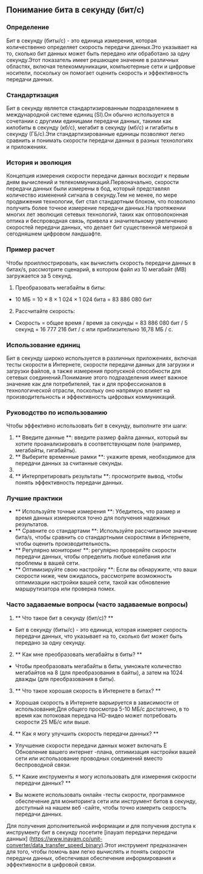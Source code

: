 ## Понимание бита в секунду (бит/с)

### Определение
Бит в секунду (биты/с) - это единица измерения, которая количественно определяет скорость передачи данных.Это указывает на то, сколько бит данных может быть передано или обработано за одну секунду.Этот показатель имеет решающее значение в различных областях, включая телекоммуникации, компьютерные сети и цифровые носители, поскольку он помогает оценить скорость и эффективность передачи данных.

### Стандартизация
Бит в секунду является стандартизированным подразделением в международной системе единиц (SI).Он обычно используется в сочетании с другими единицами передачи данных, такими как килобиты в секунду (кб/с), мегабит в секунду (мб/с) и гигабиты в секунду (ГБ/с).Эти стандартизированные единицы позволяют легко сравнить и понимать скорости передачи данных в разных технологиях и приложениях.

### История и эволюция
Концепция измерения скорости передачи данных восходит к первым дням вычислений и телекоммуникаций.Первоначально, скорости передачи данных были измерены в бод, который представлял количество изменений сигнала в секунду.Тем не менее, по мере продвижения технологии, бит стал стандартным блоком, что позволило получить более точное измерение передачи данных.На протяжении многих лет эволюция сетевых технологий, таких как оптоволоконная оптика и беспроводная связь, привела к значительному увеличению скоростей передачи данных, что делает бит существенной метрикой в ​​сегодняшнем цифровом ландшафте.

### Пример расчет
Чтобы проиллюстрировать, как вычислить скорость передачи данных в битах/s, рассмотрите сценарий, в котором файл из 10 мегабайт (MB) загружается за 5 секунд.

1. Преобразовать мегабайты в биты:
- 10 МБ = 10 × 8 × 1 024 × 1 024 бита = 83 886 080 бит
2. Рассчитайте скорость:
- Скорость = общее время / время за секунды = 83 886 080 бит / 5 секунд = 16 777 216 бит / с или приблизительно 16,78 МБ / с.

### Использование единиц
Бит в секунду широко используется в различных приложениях, включая тесты скорости в Интернете, скорости передачи данных для загрузки и загрузки файлов, а также измерения пропускной способности для сетевых соединений.Понимание этого подразделения имеет важное значение как для потребителей, так и для профессионалов в технологической отрасли, поскольку оно напрямую влияет на производительность и эффективность цифровых коммуникаций.

### Руководство по использованию
Чтобы эффективно использовать бит в секунду, выполните эти шаги:

1. ** Введите данные **: введите размер файла данных, который вы хотите проанализировать в соответствующем поле (например, мегабайты, гигабайты).
2. ** Выберите временные рамки **: укажите время, необходимое для передачи данных за считанные секунды.
3.
4. ** Интерпретировать результаты **: просмотрите вывод, чтобы понять эффективность передачи данных.

### Лучшие практики
- ** Используйте точные измерения **: Убедитесь, что размер и время данных измеряются точно для получения надежных результатов.
- ** Сравните со стандартами **: Используйте рассчитанное значение бита/s, чтобы сравнить со стандартными скоростями в Интернете, чтобы оценить производительность.
- ** Регулярно мониторинг **: регулярно проверяйте скорости передачи данных, чтобы определить любые колебания или проблемы в вашей сети.
- ** Оптимизируйте свою настройку **: Если вы обнаружите, что ваши скорости ниже, чем ожидалось, рассмотрите возможность оптимизации настройки вашей сети, такой как обновление маршрутизатора или проверка помех.

### Часто задаваемые вопросы (часто задаваемые вопросы)

1. ** Что такое бит в секунду (бит/с)? **
- Бит в секунду (биты/с) - это единица, которая измеряет скорость передачи данных, что указывает на то, сколько бит может быть передано за одну секунду.

2. ** Как мне преобразовать мегабайты в биты? **
- Чтобы преобразовать мегабайты в биты, умножьте количество мегабайтов на 8 (для преобразования в байты), а затем на 1024 дважды (для преобразования в биты).

3. ** Что такое хорошая скорость в Интернете в битах? **
- Хорошая скорость в Интернете варьируется в зависимости от использования;Для общего просмотра 5-10 МБ/с достаточно, в то время как потоковая передача HD-видео может потребовать скорости 25 МБ/с или выше.

4. ** Как я могу улучшить скорость передачи данных? **
- Улучшение скорости передачи данных может включать E Обновление вашего интернет -плана, оптимизация настройки вашей сети или использование проводных соединений вместо беспроводной связи.

5. ** Какие инструменты я могу использовать для измерения скорости передачи данных? **
- Вы можете использовать онлайн -тесты скорости, программное обеспечение для мониторинга сети или инструмент битов в секунду, доступный на нашем веб -сайте, чтобы точно измерить скорость передачи данных.

Для получения дополнительной информации и для получения доступа к инструменту бит в секунду посетите [inayam передачи передачи данных] (https://www.inayam.co/unit-converter/data_transfer_speed_binary).Этот инструмент предназначен для того, чтобы помочь вам легко вычислять и понять скорости передачи данных, обеспечивая обеспечение информирования и эффективности в цифровой связи.